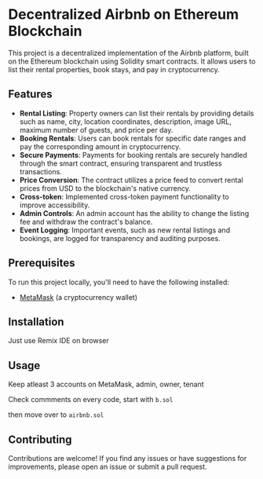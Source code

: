 # Decentralized Airbnb on Ethereum Blockchain

This project is a decentralized implementation of the Airbnb platform, built on the Ethereum blockchain using Solidity smart contracts. It allows users to list their rental properties, book stays, and pay in cryptocurrency.

## Features

- **Rental Listing**: Property owners can list their rentals by providing details such as name, city, location coordinates, description, image URL, maximum number of guests, and price per day.
- **Booking Rentals**: Users can book rentals for specific date ranges and pay the corresponding amount in cryptocurrency.
- **Secure Payments**: Payments for booking rentals are securely handled through the smart contract, ensuring transparent and trustless transactions.
- **Price Conversion**: The contract utilizes a price feed to convert rental prices from USD to the blockchain's native currency.
-  **Cross-token**:  Implemented cross-token payment functionality to improve accessibility.
- **Admin Controls**: An admin account has the ability to change the listing fee and withdraw the contract's balance.
- **Event Logging**: Important events, such as new rental listings and bookings, are logged for transparency and auditing purposes.

## Prerequisites

To run this project locally, you'll need to have the following installed:

- [MetaMask](https://metamask.io/) (a cryptocurrency wallet)

## Installation

Just use  Remix IDE on browser

## Usage

Keep atleast 3 accounts on MetaMask, admin, owner, tenant

Check commments on every code, start with `b.sol`

then move over to `airbnb.sol`

## Contributing

Contributions are welcome! If you find any issues or have suggestions for improvements, please open an issue or submit a pull request.
